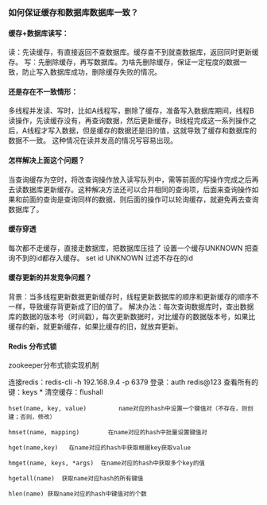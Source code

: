 ### 如何保证缓存和数据库数据库一致？
#### 缓存+数据库读写：
读：先读缓存，有直接返回不查数据库。缓存查不到就查数据库，返回同时更新缓存。
写：先删除缓存，再写数据库。为啥先删除缓存，保证一定程度的数据一致，防止写入数据库成功，删除缓存失败的情况。
#### 还是存在不一致情形：
多线程并发读、写时，比如A线程写，删除了缓存，准备写入数据库期间，线程B读操作，先读缓存没有，再查询数据，然后更新缓存，B线程完成这一系列操作之后，A线程才写入数据，但是缓存的数据还是旧的值，这就导致了缓存和数据库的数据不一致。
这种情况在读并发高的情况写容易出现。
#### 怎样解决上面这个问题？
当查询缓存为空时，将改查询操作放入读写队列中，需等前面的写操作完成之后再去读数据库更新缓存。这种解决方法还可以合并相同的查询项，后面来查询操作如果和前面的查询是查询同样的数据，则后面的操作可以轮询缓存，就避免再去查询数据库了。

#### 缓存穿透
每次都不走缓存，直接走数据库，把数据库压挂了
设置一个缓存UNKNOWN 把查询不到的id都存入缓存。 set id UNKNOWN
过滤不存在的id

#### 缓存更新的并发竞争问题？
背景：当多线程更新数据更新缓存时，线程更新数据库的顺序和更新缓存的顺序不一样，导致缓存背更新成了旧的值了。
解决办法：每次查询数据库时，查出数据库的数据的版本号（时间戳），每次更新数据时，对比缓存的数据版本号，如果比缓存的新，就更新缓存，如果比缓存的旧，就放弃更新。

#### Redis 分布式锁
zookeeper分布式锁实现机制

连接redis：redis-cli -h 192.168.9.4 -p 6379
登录：auth redis@123
查看所有的键：keys *
清空缓存：flushall


```
hset(name, key, value)         name对应的hash中设置一个键值对（不存在，则创建；否则，修改）

hmset(name, mapping)        在name对应的hash中批量设置键值对

hget(name,key)   在name对应的hash中获取根据key获取value

hmget(name, keys, *args)  在name对应的hash中获取多个key的值

hgetall(name)  获取name对应hash的所有键值

hlen(name) 获取name对应的hash中键值对的个数
```